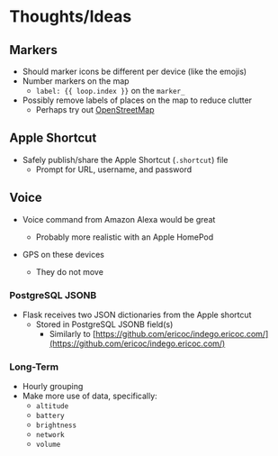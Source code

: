 # Thoughts/Ideas

## Markers
- Should marker icons be different per device (like the emojis)
- Number markers on the map
    * `label: {{ loop.index }}` on the `marker_`
- Possibly remove labels of places on the map to reduce clutter
    * Perhaps try out [OpenStreetMap](https://www.openstreetmap.org/)

## Apple Shortcut
- Safely publish/share the Apple Shortcut (`.shortcut`) file
  - Prompt for URL, username, and password

## Voice
- Voice command from Amazon Alexa would be great
  - Probably more realistic with an Apple HomePod

- GPS on these devices
  - They do not move

### PostgreSQL JSONB
- Flask receives two JSON dictionaries from the Apple shortcut
  - Stored in PostgreSQL JSONB field(s)
    - Similarly to [https://github.com/ericoc/indego.ericoc.com/](https://github.com/ericoc/indego.ericoc.com/)


### Long-Term
- Hourly grouping
- Make more use of data, specifically:
  - `altitude`
  - `battery`
  - `brightness`
  - `network`
  - `volume`
